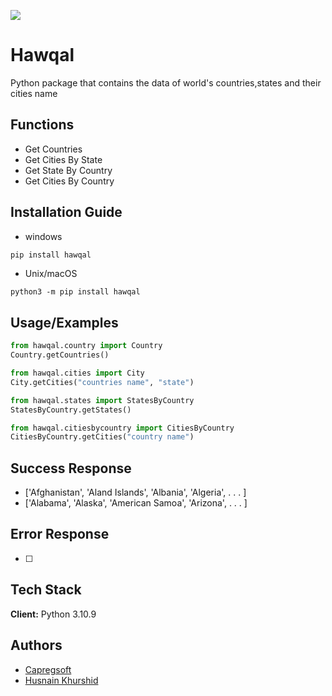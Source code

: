 ![](http://ForTheBadge.com/images/badges/made-with-python.svg)

# Hawqal

Python package that contains the data of world's countries,states and their cities name

## Functions

- Get Countries
- Get Cities By State
- Get State By Country
- Get Cities By Country

## Installation Guide

- windows

```python
pip install hawqal

```

- Unix/macOS

```
python3 -m pip install hawqal
```

## Usage/Examples

```python
from hawqal.country import Country
Country.getCountries()

from hawqal.cities import City
City.getCities("countries name", "state")

from hawqal.states import StatesByCountry
StatesByCountry.getStates()

from hawqal.citiesbycountry import CitiesByCountry
CitiesByCountry.getCities("country name")

```

## Success Response

- ['Afghanistan', 'Aland Islands', 'Albania', 'Algeria', . . . ]
- ['Alabama', 'Alaska', 'American Samoa', 'Arizona', . . . ]

## Error Response

- [ ]

## Tech Stack

**Client:** Python 3.10.9

## Authors

- [Capregsoft](https://www.github.com/capregsoft)
- [Husnain Khurshid](https://www.github.com/husnain9)
